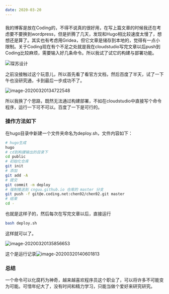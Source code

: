 ```yaml
---
date: 2020-03-20
---
```


###  

我的博客是放在Coding的，不得不说真的很好用，在写上篇文章的时候我还在考虑要不要换到wordpress，但是折腾了几天，发现和Hugo相比较速度太慢了，想想还是算了。其实也有考虑用Gridea，但它文章是储存到本地的，觉得有一点小限制。关于Coding现在有个不足之处就是我在cloudstudio写完文章以后push到Coding比较麻烦，需要输入好几条命令。所以我试了试它的构建与部署功能。

![琛苏设计](https://img.010316.xyz/usr/hugo/2020/03/image-20200320134407465.png)

之前没接触过这个玩意儿，所以首先看了看官方文档，然后百度了半天，试了一下午也没研究通，卡到最后一步成功不了。

![image-20200320134722548](https://img.010316.xyz/usr/hugo/2020/03/image-20200320134722548.png)

所以我换了个思路，既然无法通过构建部署，不如在cloudstudio中直接写个命令程序，运行一下可不可以。百度了一下是可行的。

### 操作方法如下

在hugo目录中新建一个文件夹命名为deploy.sh，文件内容如下：

```sh
# hugo生成
hugo
# cd到构建输出的目录下
cd public
# 初始化仓库
git init
# 添加
git add -A
# 提交
git commit -m deploy
# 强制推送到 cnguu.github.io 仓库的 master 分支
git push -f git@e.coding.net:chen92/chen92.git master
# 结束
cd -
```

也就是这样子的，然后每次在写完文章以后，直接运行 

```sh
bash deploy.sh
```

这样就可以了。

![image-20200320135856653](https://img.010316.xyz/usr/hugo/2020/03/image-20200320135856653.png)

这个是运行记录![image-20200320140601813](https://img.010316.xyz/usr/hugo/2020/03/image-20200320140601813.png)

### 总结

一个命令可以化腐朽为神奇，越来越喜欢程序员这个职业了，可以将许多不可能变为可能。可惜年纪大了，没有时间和精力学习，只能当做个爱好来研究研究。